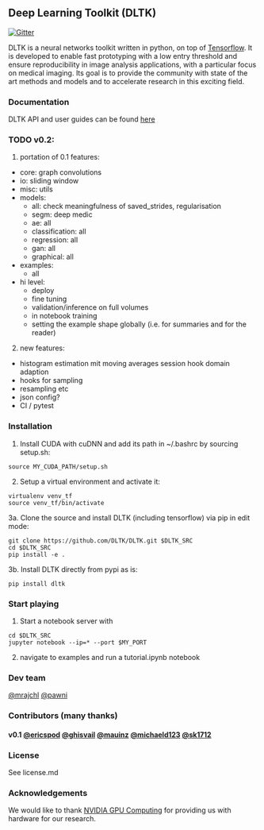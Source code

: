 ## Deep Learning Toolkit (DLTK)
[![Gitter](https://badges.gitter.im/DLTK/DLTK.svg)](https://gitter.im/DLTK/DLTK?utm_source=badge&utm_medium=badge&utm_campaign=pr-badge)

DLTK is a neural networks toolkit written in python, on top of [Tensorflow](https://github.com/tensorflow/tensorflow). It is developed to enable fast prototyping with a low entry threshold and ensure reproducibility in image analysis applications, with a particular focus on medical imaging. Its goal is  to provide the community with state of the art methods and models and to accelerate research in this exciting field.

### Documentation
DLTK API and user guides can be found [here](https://dltk.github.io/)


### TODO v0.2:
1. portation of 0.1 features:
  - core: graph convolutions
  - io: sliding window
  - misc: utils
  - models:
    - all: check meaningfulness of saved_strides, regularisation
    - segm: deep medic
    - ae: all
    - classification: all
    - regression: all
    - gan: all
    - graphical: all
  - examples:
    - all
  - hi level: 
    - deploy
    - fine tuning
    - validation/inference on full volumes
    - in notebook training
    - setting the example shape globally (i.e. for summaries and for the reader)
    
2. new features:
- histogram estimation mit moving averages session hook domain adaption
- hooks for sampling
- resampling etc
- json config?
- CI / pytest


### Installation
1. Install CUDA with cuDNN and add its path in ~/.bashrc by sourcing setup.sh:

```shell
source MY_CUDA_PATH/setup.sh
```

2. Setup a virtual environment and activate it:

```shell
virtualenv venv_tf
source venv_tf/bin/activate
```

3a. Clone the source and install DLTK (including tensorflow) via pip in edit mode:

```shell
git clone https://github.com/DLTK/DLTK.git $DLTK_SRC
cd $DLTK_SRC
pip install -e .
```

3b. Install DLTK directly from pypi as is:
```shell
pip install dltk
```


### Start playing
1. Start a notebook server with
```shell
cd $DLTK_SRC
jupyter notebook --ip=* --port $MY_PORT
```
 
2. navigate to examples and run a tutorial.ipynb notebook 

    
### Dev team
[@mrajchl](https://github.com/mrajchl)
[@pawni](https://github.com/pawni)

### Contributors (many thanks)
#### v0.1 [@ericspod](https://github.com/ericspod) [@ghisvail](https://github.com/ghisvail) [@mauinz](https://github.com/mauinz) [@michaeld123](https://github.com/michaeld123) [@sk1712](https://github.com/sk1712)

### License
See license.md

### Acknowledgements
We would like to thank [NVIDIA GPU Computing](http://www.nvidia.com/) for providing us with hardware for our research. 



